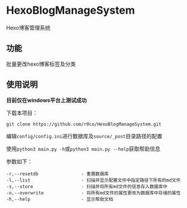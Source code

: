 # HexoBlogManageSystem

Hexo博客管理系统

## 功能

批量更改hexo博客标签及分类

## 使用说明

**目前仅在windows平台上测试成功**

下载本项目：

`git clone https://github.com/r0co/HexoBlogManageSystem.git`

编辑`config/config.ini`进行数据库及`source/_post`目录路径的配置

使用`python3 main.py -h`或`python3 main.py --help`获取帮助信息

参数如下：

```
-r,--resetdb                - 重置数据库
-l,--list                   - 扫描并显示配置文件中指定路径下所有的md文件
-s,--store                  - 扫描并将所有md文件的信息存入数据库中
-o,--overwrite              - 将所有md文件的属性更改为数据库中存储的属性
-h,--help                   - 显示帮助文档
```